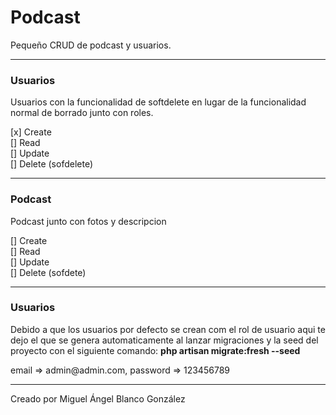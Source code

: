 <h1>Podcast</h1>
Pequeño CRUD de podcast y usuarios.
<hr>
<h3>Usuarios</h3>
<p>
Usuarios con la funcionalidad de softdelete en lugar de la funcionalidad normal de borrado junto con roles.
</p>
[x] Create <br>
[] Read <br>
[] Update <br>
[] Delete (sofdelete) <br>
<hr>
<h3>Podcast</h3>
<p>Podcast junto con fotos y descripcion </p>
[] Create <br>
[] Read<br>
[] Update<br>
[] Delete (sofdete) <br>
<hr>
<h3>Usuarios</h3>
<p>Debido a que los usuarios por defecto se crean com el rol de usuario aqui te dejo el que se genera automaticamente al lanzar migraciones y la seed del proyecto con el siguiente comando: 
<b> php artisan migrate:fresh --seed </b> 
</p>
 email => admin@admin.com,
 password => 123456789

<hr>
Creado por Miguel Ángel Blanco González